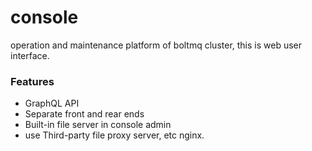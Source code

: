 # console
operation and maintenance platform of boltmq cluster, this is web user interface.

### Features

* GraphQL API
* Separate front and rear ends
* Built-in file server in console admin
* use Third-party file proxy server, etc nginx.

